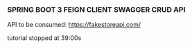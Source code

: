 ### SPRING BOOT 3 FEIGN CLIENT SWAGGER CRUD API

API to be consumed: https://fakestoreapi.com/

tutorial stopped at 39:00s

